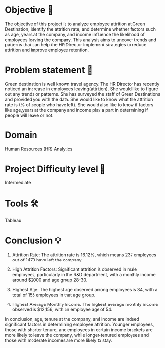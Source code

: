 # Objective 🎯

The objective of this project is to analyze employee attrition at Green Destination, identify the attrition rate, and determine whether factors such as age, years at the company, and income influence the likelihood of employees leaving the company. This analysis aims to uncover trends and patterns that can help the HR Director implement strategies to reduce attrition and improve employee retention.

# Problem statement 📜

Green destination is well known travel agency. The HR Director has recently noticed an increase in employees leaving(attrition). She would like to figure out any trends or patterns.
She has surveyed the staff of Green Destinations and provided you with the data.
She would like to know what the attrition rate is (% of people who have left).
She would also like to know if factors like age,years at the company and income play a part in determining if people will leave or not.

# Domain 
Human Resources (HR) Analytics

# Project Difficulty level 🥇
Intermediate

# Tools 🛠
Tableau

# Conclusion 💡
1. Attrition Rate: The attrition rate is 16.12%, which means 237 employees out of 1470 have left the company.

2. High Attrition Factors: Significant attrition is observed in male employees, particularly in the R&D department, with a monthly income around $2000 and age group 28-30.

3. Highest Age: The highest age observed among employees is 34, with a total of 155 employees in that age group.

4. Highest Average Monthly Income: The highest average monthly income observed is $12,156, with an employee age of 54.

In conclusion, age, tenure at the company, and income are indeed significant factors in determining employee attrition. Younger employees,
those with shorter tenure, and employees in certain income brackets are more likely to leave the company, while longer-tenured employees and
those with moderate incomes are more likely to stay.

